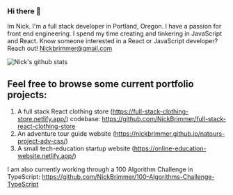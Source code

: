 ### Hi there 👋
Im Nick. I'm a full stack developer in Portland, Oregon. I have a passion for front end engineering. I spend my time creating and tinkering in JavaScript and React. Know someone interested in a React or JavaScript developer? Reach out! Nickbrimmer@gmail.com

![Nick's github stats](https://github-readme-stats.vercel.app/api?username=nickbrimmer&hide=stars)

## Feel free to browse some current portfolio projects: 
1. A full stack React clothing store (https://full-stack-clothing-store.netlify.app/) codebase: https://github.com/NickBrimmer/full-stack-react-clothing-store
2. An adventure tour guide website (https://nickbrimmer.github.io/natours-project-adv-css/)
3. A small tech-education startup website (https://online-education-website.netlify.app/)

I am also currently working through a 100 Algorithm Challenge in TypeScript: 
https://github.com/NickBrimmer/100-Algorithms-Challenge-TypeScript

